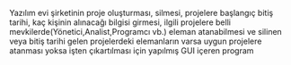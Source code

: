 Yazılım evi şirketinin proje oluşturması, silmesi, projelere başlangıç bitiş tarihi, kaç kişinin alınacağı bilgisi girmesi, ilgili projelere belli mevkilerde(Yönetici,Analist,Programcı vb.) eleman atanabilmesi ve silinen veya bitiş tarihi gelen projelerdeki elemanların varsa uygun projelere atanması yoksa işten çıkartılması için yapılmış GUI içeren program
